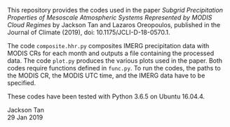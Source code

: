 This repository provides the codes used in the paper *Subgrid Precipitation Properties of Mesoscale Atmospheric Systems Represented by MODIS Cloud Regimes* by Jackson Tan and Lazaros Oreopoulos, published in the Journal of Climate (2019), doi: 10.1175/JCLI-D-18-0570.1.

The code `composite.hhr.py` composites IMERG precipitation data with MODIS CRs for each month and outputs a file containing the processed data. The code `plot.py` produces the various plots used in the paper. Both codes require functions defined in `func.py`. To run the codes, the paths to the MODIS CR, the MODIS UTC time, and the IMERG data have to be specified.

These codes have been tested with Python 3.6.5 on Ubuntu 16.04.4.

Jackson Tan  
29 Jan 2019
